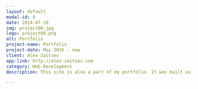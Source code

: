 ```yaml
---
layout: default
modal-id: 9
date: 2014-07-10
img: project09.jpg
logo: project09.png
alt: Portfolio
project-name: Portfolio
project-date: May 2016 - now
client: Alex Zaitsev
app-link: http://alex-zaitsev.com
category: Web Development
description: This site is also a part of my portfolio. It was built using Jekyll tool. Bootstrap is used as frontend Javascript framework.

---
```

